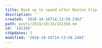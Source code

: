 ```yaml
---
title: Back up to speed after Boston trip
description: ''
created: '2018-10-16T14:13:58.236Z'
path: posts/2018/10/16/141358.md
id: '141358'
ctUpdates: 1
modified: '2018-10-16T14:13:58.240Z'
---
```


